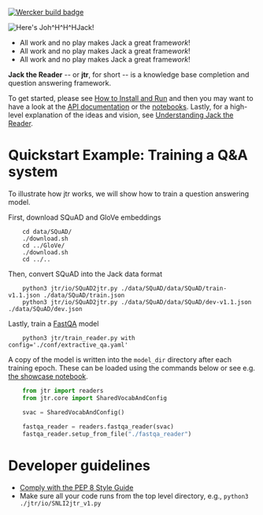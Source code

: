 [![Wercker build badge][wercker_badge]][wercker]

![Here's Joh^H^H^HJack!][heres_johnny]

* All work and no play makes Jack a great frame*work*!
* All work and no play makes Jack a great frame*work*!
* All work and no play makes Jack a great frame*work*!

[wercker_badge]: https://app.wercker.com/status/8ed61192a5b16769a41dc24c30a3bc6a/s/master 
[wercker]: https://app.wercker.com/project/byKey/8ed61192a5b16769a41dc24c30a3bc6a
[heres_johnny]: https://upload.wikimedia.org/wikipedia/en/b/bb/The_shining_heres_johnny.jpg

**Jack the Reader** -- or **jtr**, for short -- is a knowledge base completion
and question answering framework.

To get started, please see [How to Install and Run][install] and then you may
want to have a look at the [API documentation][api] or the
[notebooks][notebooks].  Lastly, for a high-level explanation of the ideas and
vision, see [Understanding Jack the Reader][understanding].

[install]: How_to_install_and_run.md
[api]: https://uclmr.github.io/jtr/
[notebooks]: notebooks/
[understanding]: Understanding_Jack_the_Reader.md

# Quickstart Example: Training a Q&A system #

To illustrate how jtr works, we will show how to train a question answering
model.

First, download SQuAD and GloVe embeddings

```shell
    cd data/SQuAD/
    ./download.sh
    cd ../GloVe/
    ./download.sh
    cd ../..
```

Then, convert SQuAD into the Jack data format

```shell
    python3 jtr/io/SQuAD2jtr.py ./data/SQuAD/data/SQuAD/train-v1.1.json ./data/SQuAD/train.json
    python3 jtr/io/SQuAD2jtr.py ./data/SQuAD/data/SQuAD/dev-v1.1.json ./data/SQuAD/dev.json
```

Lastly, train a [FastQA][fastqa] model

```shell
    python3 jtr/train_reader.py with config='./conf/extractive_qa.yaml'
```

A copy of the model is written into the `model_dir` directory after each
training epoch.  These can be loaded using the commands below or see e.g.
[the showcase notebook][showcase].

```python
    from jtr import readers
    from jtr.core import SharedVocabAndConfig

    svac = SharedVocabAndConfig()
    
    fastqa_reader = readers.fastqa_reader(svac)
    fastqa_reader.setup_from_file("./fastqa_reader")
```

[fastqa]: https://arxiv.org/abs/1703.04816
[showcase]: notebooks/Showcasing%20Jack.ipynb

# Developer guidelines #

- [Comply with the PEP 8 Style Guide][pep8]
- Make sure all your code runs from the top level directory, e.g.,
    `python3 ./jtr/io/SNLI2jtr_v1.py`

[pep8]: https://www.python.org/dev/peps/pep-0008/
